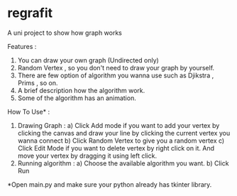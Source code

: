 # regrafit
A uni project to show how graph works


Features :
1. You can draw your own graph (Undirected only)
2. Random Vertex , so you don't need to draw your graph by yourself.
3. There are few option of algorithm you wanna use such as Djikstra , Prims , so on.
4. A brief description how the algorithm work.
5. Some of the algorithm has an animation.

How To Use* :
1. Drawing Graph :
   a) Click Add mode if you want to add your vertex by clicking the canvas and draw your line by clicking the current vertex you wanna connect
   b) Click Random Vertex to give you a random vertex
   c) Click Edit Mode if you want to delete vertex by right click on it. And move your vertex by dragging it using left click.
2. Running algorithm :
   a) Choose the available algorithm you want.
   b) Click Run
   
*Open main.py and make sure your python already has tkinter library.
